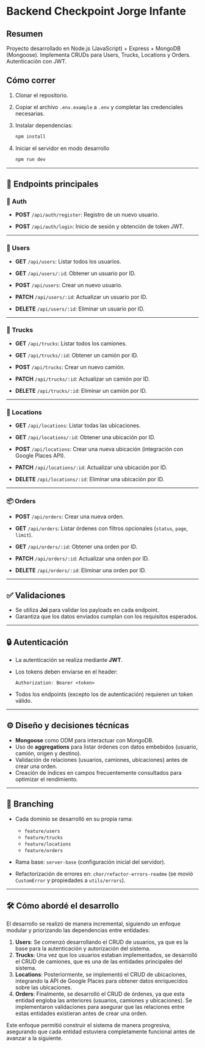 # Backend Checkpoint Jorge Infante

## Resumen

Proyecto desarrollado en Node.js (JavaScript) + Express + MongoDB (Mongoose). Implementa CRUDs para Users, Trucks, Locations y Orders. Autenticación con JWT.

## Cómo correr

1. Clonar el repositorio.
2. Copiar el archivo `.env.example` a `.env` y completar las credenciales necesarias.
3. Instalar dependencias:
   ```bash
   npm install
   ```
4. Iniciar el servidor en modo desarrollo

   ```bash
   npm run dev
   ```

---

## 📌 Endpoints principales

### 🔑 Auth

- **POST** `/api/auth/register`:
  Registro de un nuevo usuario.

- **POST** `/api/auth/login`:
  Inicio de sesión y obtención de token JWT.

---

### 👤 Users

- **GET** `/api/users`:
  Listar todos los usuarios.

- **GET** `/api/users/:id`:
  Obtener un usuario por ID.

- **POST** `/api/users`:
  Crear un nuevo usuario.

- **PATCH** `/api/users/:id`:
  Actualizar un usuario por ID.

- **DELETE** `/api/users/:id`:
  Eliminar un usuario por ID.

---

### 🚚 Trucks

- **GET** `/api/trucks`:
  Listar todos los camiones.

- **GET** `/api/trucks/:id`:
  Obtener un camión por ID.

- **POST** `/api/trucks`:
  Crear un nuevo camión.

- **PATCH** `/api/trucks/:id`:
  Actualizar un camión por ID.

- **DELETE** `/api/trucks/:id`:
  Eliminar un camión por ID.

---

### 📍 Locations

- **GET** `/api/locations`:
  Listar todas las ubicaciones.

- **GET** `/api/locations/:id`:
  Obtener una ubicación por ID.

- **POST** `/api/locations`:
  Crear una nueva ubicación (integración con Google Places API).

- **PATCH** `/api/locations/:id`:
  Actualizar una ubicación por ID.

- **DELETE** `/api/locations/:id`:
  Eliminar una ubicación por ID.

---

### 📦 Orders

- **POST** `/api/orders`:
  Crear una nueva orden.

- **GET** `/api/orders`:
  Listar órdenes con filtros opcionales (`status`, `page`, `limit`).

- **GET** `/api/orders/:id`:
  Obtener una orden por ID.

- **PATCH** `/api/orders/:id`:
  Actualizar una orden por ID.

- **DELETE** `/api/orders/:id`:
  Eliminar una orden por ID.

---

## ✅ Validaciones

- Se utiliza **Joi** para validar los payloads en cada endpoint.
- Garantiza que los datos enviados cumplan con los requisitos esperados.

---

## 🔒 Autenticación

- La autenticación se realiza mediante **JWT**.
- Los tokens deben enviarse en el header:

  ```http
  Authorization: Bearer <token>
  ```

- Todos los endpoints (excepto los de autenticación) requieren un token válido.

---

## ⚙️ Diseño y decisiones técnicas

- **Mongoose** como ODM para interactuar con MongoDB.
- Uso de **aggregations** para listar órdenes con datos embebidos (usuario, camión, origen y destino).
- Validación de relaciones (usuarios, camiones, ubicaciones) antes de crear una orden.
- Creación de índices en campos frecuentemente consultados para optimizar el rendimiento.

---

## 🌿 Branching

- Cada dominio se desarrolló en su propia rama:

  - `feature/users`
  - `feature/trucks`
  - `feature/locations`
  - `feature/orders`

- Rama base: `server-base` (configuración inicial del servidor).
- Refactorización de errores en: `chor/refactor-errors-readme` (se movió `CustomError` y propiedades a `utils/errors`).

---

## 🛠️ Cómo abordé el desarrollo

El desarrollo se realizó de manera incremental, siguiendo un enfoque modular y priorizando las dependencias entre entidades:

1. **Users**:
   Se comenzó desarrollando el CRUD de usuarios, ya que es la base para la autenticación y autorización del sistema.
2. **Trucks**:
   Una vez que los usuarios estaban implementados, se desarrolló el CRUD de camiones, que es una de las entidades principales del sistema.
3. **Locations**:
   Posteriormente, se implementó el CRUD de ubicaciones, integrando la API de Google Places para obtener datos enriquecidos sobre las ubicaciones.
4. **Orders**:
   Finalmente, se desarrolló el CRUD de órdenes, ya que esta entidad engloba las anteriores (usuarios, camiones y ubicaciones). Se implementaron validaciones para asegurar que las relaciones entre estas entidades existieran antes de crear una orden.

Este enfoque permitió construir el sistema de manera progresiva, asegurando que cada entidad estuviera completamente funcional antes de avanzar a la siguiente.
